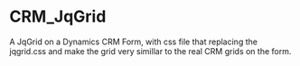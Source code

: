 # CRM_JqGrid
A JqGrid on a Dynamics CRM Form, with css file that replacing the jqgrid.css and make the grid very simillar to the real CRM grids on the form.
